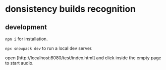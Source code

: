 # donsistency builds recognition

## development

`npm i` for installation.

`npx snowpack dev` to run a local dev server.

open [http://localhost:8080/test/index.html] and click inside the empty page to start audio.
